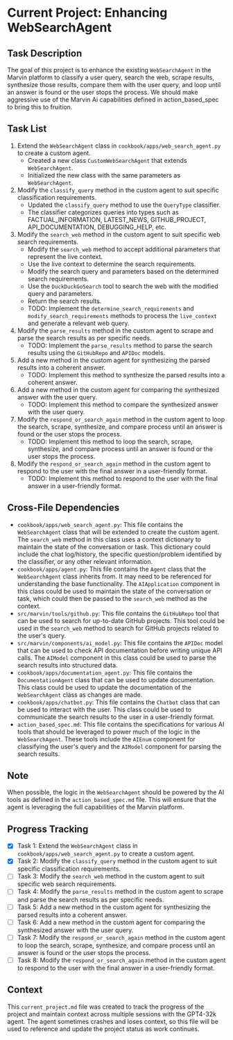 # Current Project: Enhancing WebSearchAgent

## Task Description
The goal of this project is to enhance the existing `WebSearchAgent` in the Marvin platform to classify a user query, search the web, scrape results, synthesize those results, compare them with the user query, and loop until an answer is found or the user stops the process.  We should make aggressive use of the Marvin Ai capabilities defined in action_based_spec to bring this to fruition.

## Task List
1. Extend the `WebSearchAgent` class in `cookbook/apps/web_search_agent.py` to create a custom agent.
    - Created a new class `CustomWebSearchAgent` that extends `WebSearchAgent`.
    - Initialized the new class with the same parameters as `WebSearchAgent`.
2. Modify the `classify_query` method in the custom agent to suit specific classification requirements.
    - Updated the `classify_query` method to use the `QueryType` classifier.
    - The classifier categorizes queries into types such as FACTUAL_INFORMATION, LATEST_NEWS, GITHUB_PROJECT, API_DOCUMENTATION, DEBUGGING_HELP, etc.
3. Modify the `search_web` method in the custom agent to suit specific web search requirements.
    - Modify the `search_web` method to accept additional parameters that represent the live context.
    - Use the live context to determine the search requirements.
    - Modify the search query and parameters based on the determined search requirements.
    - Use the `DuckDuckGoSearch` tool to search the web with the modified query and parameters.
    - Return the search results.
    - TODO: Implement the `determine_search_requirements` and `modify_search_requirements` methods to process the `live_context` and generate a relevant web query.
4. Modify the `parse_results` method in the custom agent to scrape and parse the search results as per specific needs.
    - TODO: Implement the `parse_results` method to parse the search results using the `GitHubRepo` and `APIDoc` models.
5. Add a new method in the custom agent for synthesizing the parsed results into a coherent answer.
    - TODO: Implement this method to synthesize the parsed results into a coherent answer.
6. Add a new method in the custom agent for comparing the synthesized answer with the user query.
    - TODO: Implement this method to compare the synthesized answer with the user query.
7. Modify the `respond_or_search_again` method in the custom agent to loop the search, scrape, synthesize, and compare process until an answer is found or the user stops the process.
    - TODO: Implement this method to loop the search, scrape, synthesize, and compare process until an answer is found or the user stops the process.
8. Modify the `respond_or_search_again` method in the custom agent to respond to the user with the final answer in a user-friendly format.
    - TODO: Implement this method to respond to the user with the final answer in a user-friendly format.

## Cross-File Dependencies
- `cookbook/apps/web_search_agent.py`: This file contains the `WebSearchAgent` class that will be extended to create the custom agent. The `search_web` method in this class uses a context dictionary to maintain the state of the conversation or task. This dictionary could include the chat log/history, the specific question/problem identified by the classifier, or any other relevant information.
- `cookbook/apps/agent.py`: This file contains the `Agent` class that the `WebSearchAgent` class inherits from. It may need to be referenced for understanding the base functionality. The `AIApplication` component in this class could be used to maintain the state of the conversation or task, which could then be passed to the `search_web` method as the context.
- `src/marvin/tools/github.py`: This file contains the `GitHubRepo` tool that can be used to search for up-to-date GitHub projects. This tool could be used in the `search_web` method to search for GitHub projects related to the user's query.
- `src/marvin/components/ai_model.py`: This file contains the `APIDoc` model that can be used to check API documentation before writing unique API calls. The `AIModel` component in this class could be used to parse the search results into structured data.
- `cookbook/apps/documentation_agent.py`: This file contains the `DocumentationAgent` class that can be used to update documentation. This class could be used to update the documentation of the `WebSearchAgent` class as changes are made.
- `cookbook/apps/chatbot.py`: This file contains the `Chatbot` class that can be used to interact with the user. This class could be used to communicate the search results to the user in a user-friendly format.
- `action_based_spec.md`: This file contains the specifications for various AI tools that should be leveraged to power much of the logic in the `WebSearchAgent`. These tools include the `AIEnum` component for classifying the user's query and the `AIModel` component for parsing the search results.

## Note
When possible, the logic in the `WebSearchAgent` should be powered by the AI tools as defined in the `action_based_spec.md` file. This will ensure that the agent is leveraging the full capabilities of the Marvin platform.

## Progress Tracking
- [x] Task 1: Extend the `WebSearchAgent` class in `cookbook/apps/web_search_agent.py` to create a custom agent.
- [x] Task 2: Modify the `classify_query` method in the custom agent to suit specific classification requirements.
- [ ] Task 3: Modify the `search_web` method in the custom agent to suit specific web search requirements.
- [ ] Task 4: Modify the `parse_results` method in the custom agent to scrape and parse the search results as per specific needs.
- [ ] Task 5: Add a new method in the custom agent for synthesizing the parsed results into a coherent answer.
- [ ] Task 6: Add a new method in the custom agent for comparing the synthesized answer with the user query.
- [ ] Task 7: Modify the `respond_or_search_again` method in the custom agent to loop the search, scrape, synthesize, and compare process until an answer is found or the user stops the process.
- [ ] Task 8: Modify the `respond_or_search_again` method in the custom agent to respond to the user with the final answer in a user-friendly format.

## Context
This `current_project.md` file was created to track the progress of the project and maintain context across multiple sessions with the GPT4-32k agent. The agent sometimes crashes and loses context, so this file will be used to reference and update the project status as work continues.
